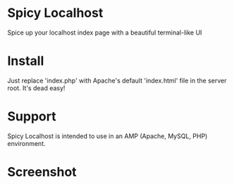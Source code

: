 # Spicy Localhost
Spice up your localhost index page with a beautiful terminal-like UI

# Install
Just replace 'index.php' with Apache's default 'index.html' file in the server root. It's dead easy!

# Support
Spicy Localhost is intended to use in an AMP (Apache, MySQL, PHP) environment.

# Screenshot
